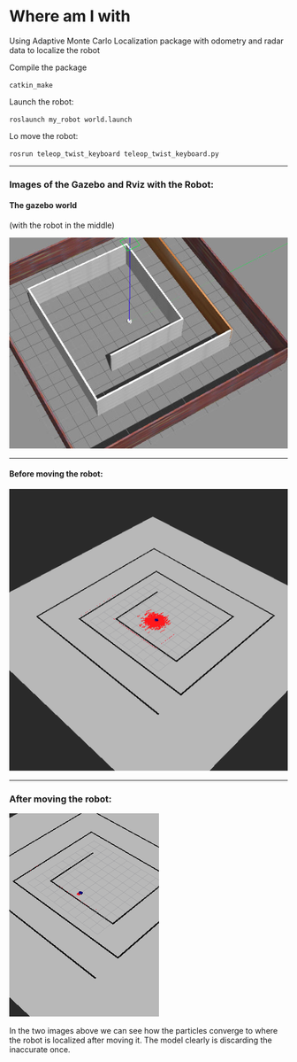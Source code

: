 # Where am I with 


Using Adaptive Monte Carlo Localization package with odometry and radar data to localize the robot

Compile the package

`catkin_make`

Launch the robot:

`roslaunch my_robot world.launch`

Lo move the robot:

`rosrun teleop_twist_keyboard teleop_twist_keyboard.py`

---

### Images of the Gazebo and Rviz with the Robot:

#### The gazebo world 
(with the robot in the middle)

![](assets/gazebo_world.png)

---

#### Before moving the robot:

![](assets/before_moving.png)

--- 
### After moving the robot:
![](assets/after_moving.png)


In the two images above we can see how the particles converge to where the robot is localized after moving it. The model clearly is discarding the inaccurate once.


